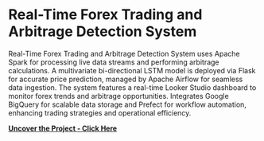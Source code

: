 #  Real-Time Forex Trading and Arbitrage Detection System

Real-Time Forex Trading and Arbitrage Detection System uses Apache Spark for processing live data streams and performing arbitrage calculations. A multivariate bi-directional LSTM model is deployed via Flask for accurate price prediction, managed by Apache Airflow for seamless data ingestion. The system features a real-time Looker Studio dashboard to monitor forex trends and arbitrage opportunities. Integrates Google BigQuery for scalable data storage and Prefect for workflow automation, enhancing trading strategies and operational efficiency.
<br>
<!-- <img src="https://github.com/pranshu267/pranshu267.github.io/blob/main/assets/project1.png" height="200"> -->

**[<i class="fa-solid fa-up-right-from-square"></i> Uncover the Project - Click Here](https://github.com/pranshu267/Real-Time-Forex-Arbitrage-Detection-and-Price-Prediction-System)**
